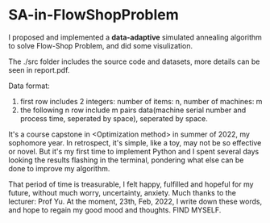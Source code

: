 # SA-in-FlowShopProblem

I proposed and implemented a **data-adaptive** simulated annealing algorithm to solve Flow-Shop Problem, and did some visulization.

The ./src folder includes the source code and datasets, more details can be seen in report.pdf.

Data format:
1. first row includes 2 integers: number of items: n, number of machines: m
2. the following n row include m pairs data(machine serial number and process time, seperated by space), seperated by space.

It's a course capstone in \<Optimization method\> in summer of 2022, my sophomore year. In retrospect, it's simple, like a toy, may not be so effective or novel. But it's my first time to implement Python and I spent several days looking the results flashing in the terminal, pondering what else can be done to improve my algorithm.
  
That period of time is treasurable, I felt happy, fulfilled and hopeful for my future, without much worry, uncertainty, anxiety. Much thanks to the lecturer: Prof Yu. At the moment, 23th, Feb, 2022, I write down these words, and hope to regain my good mood and thoughts. FIND MYSELF.
